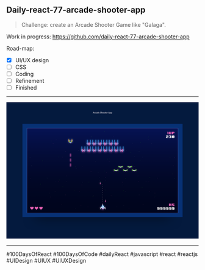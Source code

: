 ## Daily-react-77-arcade-shooter-app

> Challenge: create an Arcade Shooter Game like "Galaga".

Work in progress: https://github.com/daily-react-77-arcade-shooter-app

Road-map:

- [x] UI/UX design
- [ ] CSS
- [ ] Coding
- [ ] Refinement
- [ ] Finished

---

![Alt text](src/images/daily-react-77-arcade-shooter-app.png?raw=true "App UI")



---

#100DaysOfReact #100DaysOfCode #dailyReact #javascript #react #reactjs #UIDesign #UIUX #UIUXDesign

